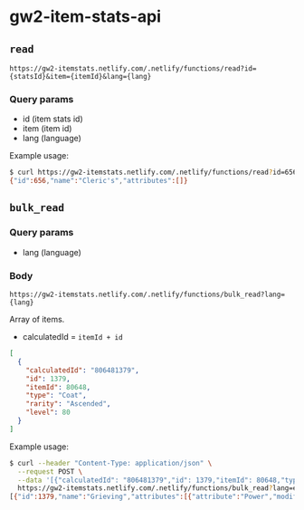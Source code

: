 # gw2-item-stats-api

## `read`

`https://gw2-itemstats.netlify.com/.netlify/functions/read?id={statsId}&item={itemId}&lang={lang}`

### Query params

- id (item stats id)
- item (item id)
- lang (language)

Example usage:

```sh
$ curl https://gw2-itemstats.netlify.com/.netlify/functions/read?id=656&item=77482&lang=en
{"id":656,"name":"Cleric's","attributes":[]}
```

## `bulk_read`

### Query params

- lang (language)

### Body

`https://gw2-itemstats.netlify.com/.netlify/functions/bulk_read?lang={lang}`

Array of items.

- calculatedId = `itemId + id`

```json
[
  {
    "calculatedId": "806481379",
    "id": 1379,
    "itemId": 80648,
    "type": "Coat",
    "rarity": "Ascended",
    "level": 80
  }
]
```

Example usage:

```sh
$ curl --header "Content-Type: application/json" \
  --request POST \
  --data '[{"calculatedId": "806481379","id": 1379,"itemId": 80648,"type": "Coat","rarity": "Ascended","level": 80}]' \
  https://gw2-itemstats.netlify.com/.netlify/functions/bulk_read?lang=en
[{"id":1379,"name":"Grieving","attributes":[{"attribute":"Power","modifier":121},{"attribute":"Precision","modifier":67},{"attribute":"CritDamage","modifier":67},{"attribute":"ConditionDamage","modifier":121}]}]
```
